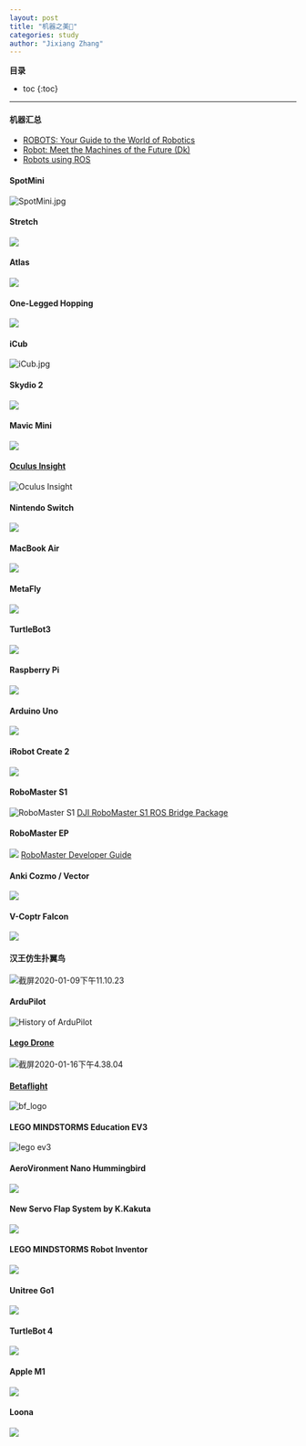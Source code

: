 ```yaml
---
layout: post
title: "机器之美🤖"
categories: study
author: "Jixiang Zhang"
---
```


**目录**

* toc
{:toc}
------

#### 机器汇总

- [ROBOTS: Your Guide to the World of Robotics](https://robots.ieee.org)
- [Robot: Meet the Machines of the Future (Dk)](https://www.amazon.co.uk/Robot-Meet-Machines-Future-Dk/dp/0241346754)
- [Robots using ROS](https://robots.ros.org/)

#### SpotMini
![SpotMini.jpg](https://i.loli.net/2019/12/22/ogBiM2wJmUsENTO.jpg)
#### Stretch
![](https://www.bostondynamics.com/sites/default/files/inline-images/stretch-transparent_0.png)
#### Atlas
![](https://www.bostondynamics.com/sites/default/files/2021-08/atlas-dynamic.jpg)
#### One-Legged Hopping
![](https://la.disneyresearch.com/wp-content/uploads/Untethered-One-Legged-Hopping-in-3D-Using-Linear-Elastic-Actuator-in-Parallel-LEAP-Image-768x450.png)
#### iCub
![iCub.jpg](https://i.loli.net/2019/12/22/iLew1SVYymoBvXK.jpg)
#### Skydio 2
![](https://tva3.sinaimg.cn/large/d494c514ly1galix43ss6j20sg0g0dmv.jpg)
#### Mavic Mini
![](https://tvax2.sinaimg.cn/large/d494c514ly1galif3sa0aj20rs0rs7af.jpg)
#### [Oculus Insight](https://ai.facebook.com/blog/powered-by-ai-oculus-insight/)
![Oculus Insight](https://i.loli.net/2019/12/26/fSOAFNuJd9Hszpl.jpg)
#### Nintendo Switch
![](https://tva4.sinaimg.cn/large/d494c514ly1galien13jmj20xc0m8wgf.jpg)
#### MacBook Air
![](https://tvax4.sinaimg.cn/large/d494c514gy1galiad6972j20ty0hcabd.jpg)
#### MetaFly
![](https://tvax1.sinaimg.cn/large/d494c514gy1gali7z8kb5j21740o9ju0.jpg)
#### TurtleBot3
![](https://tvax4.sinaimg.cn/large/d494c514ly1galigh1j7uj20n50bptfd.jpg)
#### Raspberry Pi
![](https://tvax2.sinaimg.cn/large/d494c514ly1galih8su0lj20xc0m67wh.jpg)
#### Arduino Uno
![](https://tva2.sinaimg.cn/large/d494c514ly1galiiawza4j21jc14r4c0.jpg)
#### iRobot Create 2
![](https://tvax1.sinaimg.cn/large/d494c514ly1galijvut6vj218g0rsqey.jpg)
#### RoboMaster S1
![RoboMaster S1](https://tvax1.sinaimg.cn/large/d494c514ly1gamvh5j6zaj21xg1xgn7d.jpg)
[DJI RoboMaster S1 ROS Bridge Package](https://github.com/RoboMasterS1Challenge/robomaster_s1_can_hack)
#### RoboMaster EP
![](https://tvax4.sinaimg.cn/large/d494c514ly1gco0x10b81j20y70j8e66.jpg)
[RoboMaster Developer Guide](https://robomaster-dev.readthedocs.io/zh_CN/latest/index.html#)
#### Anki Cozmo / Vector
![](https://tva4.sinaimg.cn/large/d494c514ly1gan155fwroj20t60dvdgy.jpg)
#### V-Coptr Falcon
![](https://tvax4.sinaimg.cn/large/d494c514ly1gaqpjqdsdkj20rs0ijwft.jpg)
#### 汉王仿生扑翼鸟
![截屏2020-01-09下午11.10.23](https://tva3.sinaimg.cn/large/d494c514ly1gaqpq2120lj2138174npe.jpg)
#### ArduPilot
![History of ArduPilot](https://tvax1.sinaimg.cn/large/d494c514ly1gaqlp88gwmj20m809pwf6.jpg)
#### [Lego Drone](https://www.youtube.com/watch?v=wUVvQk7XLd4)
![截屏2020-01-16下午4.38.04](https://tva3.sinaimg.cn/large/d494c514gy1gayi09rjqyj21z418gqv7.jpg)
#### [Betaflight](https://github.com/betaflight/betaflight)
![bf_logo](https://tvax3.sinaimg.cn/large/d494c514gy1gayi0a7k9qj20oa05kq3n.jpg)
#### LEGO MINDSTORMS Education EV3
![lego ev3](https://tva4.sinaimg.cn/large/d494c514gy1gayi0900lij20hs0hswgl.jpg)
#### AeroVironment Nano Hummingbird
![](https://tvax4.sinaimg.cn/large/d494c514gy1gazd2rhex9j20go0ezwge.jpg)
#### New Servo Flap System by K.Kakuta
[![](http://kakutaclinic.life.coocan.jp/image2094.jpg)](https://www.youtube.com/watch?v=59jjqsiCTBw)
#### LEGO MINDSTORMS Robot Inventor
![](https://i.pcmag.com/imagery/reviews/04zMkbHynkLyz3nQaI5PAKy-6..v1602523749.jpg)
#### Unitree Go1
![](https://oss-global-cdn.unitree.com/static/7ba3cc3b4e9f43ef97ce086afb1ea207_622x531.png)
#### TurtleBot 4
![](https://s3.amazonaws.com/assets.clearpathrobotics.com/wp-content/uploads/2022/05/04081633/TTB4facing-1-1024x435.jpg)
#### Apple M1
![](https://upload.wikimedia.org/wikipedia/commons/thumb/8/83/Apple_M1.jpg/502px-Apple_M1.jpg)

#### Loona
![](https://ksr-ugc.imgix.net/assets/038/554/071/1884d89c5fb3384f796fe1c5b9109f49_original.png?ixlib=rb-4.0.2&w=680&fit=max&v=1662889920&gif-q=50&lossless=true&s=453424ef39998792a5eac319afe0fcc5)
